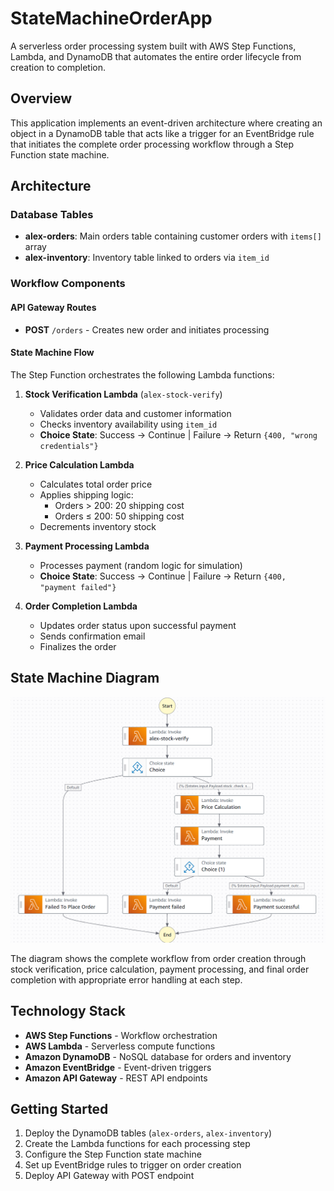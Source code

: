 # StateMachineOrderApp

A serverless order processing system built with AWS Step Functions, Lambda, and DynamoDB that automates the entire order lifecycle from creation to completion.

## Overview

This application implements an event-driven architecture where creating an object in a DynamoDB table that acts like a trigger for an EventBridge rule that initiates the complete order processing workflow through a Step Function state machine.

## Architecture

### Database Tables
- **alex-orders**: Main orders table containing customer orders with `items[]` array
- **alex-inventory**: Inventory table linked to orders via `item_id`

### Workflow Components

#### API Gateway Routes
- **POST** `/orders` - Creates new order and initiates processing

#### State Machine Flow
The Step Function orchestrates the following Lambda functions:

1. **Stock Verification Lambda** (`alex-stock-verify`)
   - Validates order data and customer information
   - Checks inventory availability using `item_id`
   - **Choice State**: Success → Continue | Failure → Return `{400, "wrong credentials"}`

2. **Price Calculation Lambda**
   - Calculates total order price
   - Applies shipping logic:
     - Orders > 200: 20 shipping cost
     - Orders ≤ 200: 50 shipping cost
   - Decrements inventory stock

3. **Payment Processing Lambda**
   - Processes payment (random logic for simulation)
   - **Choice State**: Success → Continue | Failure → Return `{400, "payment failed"}`

4. **Order Completion Lambda**
   - Updates order status upon successful payment
   - Sends confirmation email
   - Finalizes the order

## State Machine Diagram

![State Machine Flow](statemachine.png)

The diagram shows the complete workflow from order creation through stock verification, price calculation, payment processing, and final order completion with appropriate error handling at each step.

## Technology Stack

- **AWS Step Functions** - Workflow orchestration
- **AWS Lambda** - Serverless compute functions
- **Amazon DynamoDB** - NoSQL database for orders and inventory
- **Amazon EventBridge** - Event-driven triggers
- **Amazon API Gateway** - REST API endpoints

## Getting Started

1. Deploy the DynamoDB tables (`alex-orders`, `alex-inventory`)
2. Create the Lambda functions for each processing step
3. Configure the Step Function state machine
4. Set up EventBridge rules to trigger on order creation
5. Deploy API Gateway with POST endpoint
